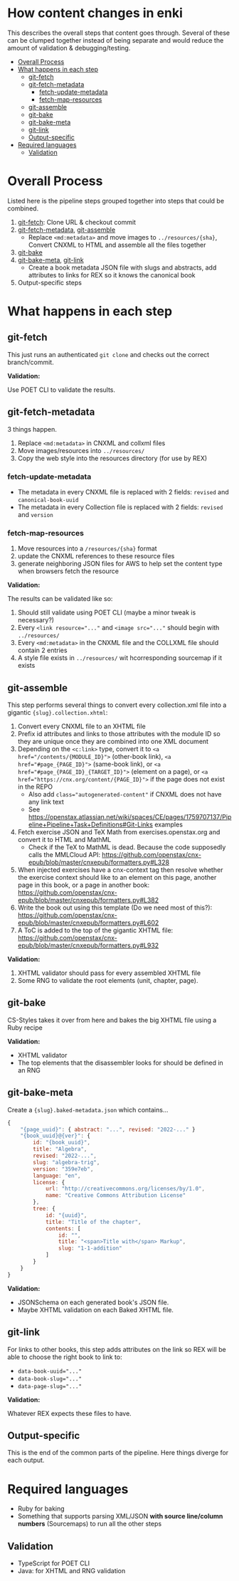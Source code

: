 # How content changes in enki

This describes the overall steps that content goes through.
Several of these can be clumped together instead of being separate and would reduce the amount of validation & debugging/testing.

* [Overall Process](#overall-process)
* [What happens in each step](#what-happens-in-each-step)
   * [git-fetch](#git-fetch)
   * [git-fetch-metadata](#git-fetch-metadata)
      * [fetch-update-metadata](#fetch-update-metadata)
      * [fetch-map-resources](#fetch-map-resources)
   * [git-assemble](#git-assemble)
   * [git-bake](#git-bake)
   * [git-bake-meta](#git-bake-meta)
   * [git-link](#git-link)
   * [Output-specific](#output-specific)
* [Required languages](#required-languages)
   * [Validation](#validation)


# Overall Process

Listed here is the pipeline steps grouped together into steps that could be combined.

1. [git-fetch](#git-fetch): Clone URL & checkout commit
1. [git-fetch-metadata](#git-fetch-metadata), [git-assemble](#git-assemble)
    - Replace `<md:metadata>` and move images to `../resources/{sha}`, Convert CNXML to HTML and assemble all the files together
1. [git-bake](#git-bake)
1. [git-bake-meta](#git-bake-meta), [git-link](#git-link)
    - Create a book metadata JSON file with slugs and abstracts, add attributes to links for REX so it knows the canonical book
1. Output-specific steps


# What happens in each step

## git-fetch

This just runs an authenticated `git clone` and checks out the correct branch/commit.

**Validation:**

Use POET CLI to validate the results.


## git-fetch-metadata

3 things happen.

1. Replace `<md:metadata>` in CNXML and collxml files
1. Move images/resources into `../resources/`
1. Copy the web style into the resources directory (for use by REX)

### fetch-update-metadata

- The metadata in every CNXML file is replaced with 2 fields: `revised` and `canonical-book-uuid`
- The metadata in every Collection file is replaced with 2 fields: `revised` and `version`

### fetch-map-resources

1. Move resources into a `/resources/{sha}` format
1. update the CNXML references to these resource files
1. generate neighboring JSON files for AWS to help set the content type when browsers fetch the resource

**Validation:**

The results can be validated like so:

1. Should still validate using POET CLI (maybe a minor tweak is necessary?)
1. Every `<link resource="..."` and `<image src="..."` should begin with `../resources/`
1. Every `<md:metadata>` in the CNXML file and the COLLXML file should contain 2 entries
1. A style file exists in `../resources/` wit hcorresponding sourcemap if it exists


## git-assemble

This step performs several things to convert every collection.xml file into a gigantic `{slug}.collection.xhtml`:

1. Convert every CNXML file to an XHTML file
1. Prefix id attributes and links to those attributes with the module ID so they are unique once they are combined into one XML document
1. Depending on the `<c:link>` type, convert it to `<a href="/contents/{MODULE_ID}">` (other-book link), `<a href="#page_{PAGE_ID}">` (same-book link), or `<a href="#page_{PAGE_ID}_{TARGET_ID}">` (element on a page), or `<a href="https://cnx.org/content/{PAGE_ID}">` if the page does not exist in the REPO
    - Also add `class="autogenerated-content"` if CNXML does not have any link text
    - See https://openstax.atlassian.net/wiki/spaces/CE/pages/1759707137/Pipeline+Pipeline+Task+Definitions#Git-Links examples
1. Fetch exercise JSON and TeX Math from exercises.openstax.org and convert it to HTML and MathML
    - Check if the TeX to MathML is dead. Because the code supposedly calls the MMLCloud API: https://github.com/openstax/cnx-epub/blob/master/cnxepub/formatters.py#L328
1. When injected exercises have a cnx-context tag then resolve whether the exercise context should like to an element on this page, another page in this book, or a page in another book: https://github.com/openstax/cnx-epub/blob/master/cnxepub/formatters.py#L382
1. Write the book out using this template (Do we need most of this?): https://github.com/openstax/cnx-epub/blob/master/cnxepub/formatters.py#L602
1. A ToC is added to the top of the gigantic XHTML file: https://github.com/openstax/cnx-epub/blob/master/cnxepub/formatters.py#L932


**Validation:**

1. XHTML validator should pass for every assembled XHTML file
1. Some RNG to validate the root elements (unit, chapter, page).


## git-bake

CS-Styles takes it over from here and bakes the big XHTML file using a Ruby recipe

**Validation:**

- XHTML validator
- The top elements that the disassembler looks for should be defined in an RNG


## git-bake-meta

Create a `{slug}.baked-metadata.json` which contains...

```js
{
    "{page_uuid}": { abstract: "...", revised: "2022-..." }
    "{book_uuid}@{ver}": { 
        id: "{book_uuid}",
        title: "Algebra", 
        revised: "2022-...", 
        slug: "algebra-trig",
        version: "359e7eb",
        language: "en",
        license: {
            url: "http://creativecommons.org/licenses/by/1.0",
            name: "Creative Commons Attribution License"
        },
        tree: {
            id: "{uuid}",
            title: "Title of the chapter",
            contents: [
                id: "",
                title: "<span>Title with</span> Markup",
                slug: "1-1-addition"
            ]
        }
    }
}
```

**Validation:**

- JSONSchema on each generated book's JSON file.
- Maybe XHTML validation on each Baked XHTML file.


## git-link

For links to other books, this step adds attributes on the link so REX will be able to choose the right book to link to:

- `data-book-uuid="..."`
- `data-book-slug="..."`
- `data-page-slug="..."`


**Validation:**

Whatever REX expects these files to have.

## Output-specific

This is the end of the common parts of the pipeline. Here things diverge for each output.


# Required languages

- Ruby for baking
- Something that supports parsing XML/JSON **with source line/column numbers** (Sourcemaps) to run all the other steps

## Validation

- TypeScript for POET CLI
- Java: for XHTML and RNG validation
